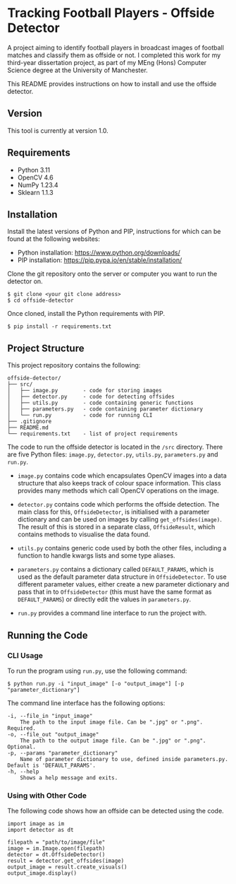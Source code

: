 # Tracking Football Players - Offside Detector
A project aiming to identify football players in broadcast images of football matches and classify them as offside or not. I completed this work for my third-year dissertation project, as part of my MEng (Hons) Computer Science degree at the University of Manchester.

This README provides instructions on how to install and use the offside detector.

## Version
This tool is currently at version 1.0.

## Requirements
- Python 3.11
- OpenCV 4.6
- NumPy 1.23.4
- Sklearn 1.1.3

## Installation
Install the latest versions of Python and PIP, instructions for which can be found at the following websites:

- Python installation: https://www.python.org/downloads/
- PIP installation: https://pip.pypa.io/en/stable/installation/

Clone the git repository onto the server or computer you want to run the detector on.
```
$ git clone <your git clone address>
$ cd offside-detector
```
Once cloned, install the Python requirements with PIP.
```
$ pip install -r requirements.txt
```

## Project Structure
This project repository contains the following:

    offside-detector/
    ├── src/
    │   ├── image.py        - code for storing images
    │   ├── detector.py     - code for detecting offsides
    │   ├── utils.py        - code containing generic functions
    │   ├── parameters.py   - code containing parameter dictionary
    │   └── run.py          - code for running CLI
    ├── .gitignore
    ├── README.md
    └── requirements.txt    - list of project requirements


The code to run the offside detector is located in the `/src` directory. There are five Python files: `image.py`, `detector.py`, `utils.py`, `parameters.py` and `run.py`.

- `image.py` contains code which encapsulates OpenCV images into a data structure that also keeps track of colour space information. This class provides many methods which call OpenCV operations on the image.

- `detector.py` contains code which performs the offside detection. The main class for this, `OffsideDetector`, is initialised with a parameter dictionary and can be used on images by calling `get_offsides(image)`. The result of this is stored in a separate class, `OffsideResult`, which contains methods to visualise the data found.

- `utils.py` contains generic code used by both the other files, including a function to handle kwargs lists and some type aliases.

- `parameters.py` contains a dictionary called `DEFAULT_PARAMS`, which is used as the default parameter data structure in `OffsideDetector`. To use different parameter values, either create a new parameter dictionary and pass that in to `OffsideDetector` (this must have the same format as `DEFAULT_PARAMS`) or directly edit the values in `parameters.py`.

- `run.py` provides a command line interface to run the project with.

## Running the Code
### CLI Usage
To run the program using `run.py`, use the following command:

    $ python run.py -i "input_image" [-o "output_image"] [-p "parameter_dictionary"]

The command line interface has the following options:

    -i, --file_in "input_image"
        The path to the input image file. Can be ".jpg" or ".png". Required.
    -o, --file_out "output_image"
        The path to the output image file. Can be ".jpg" or ".png". Optional.
    -p, --params "parameter_dictionary"
        Name of parameter dictionary to use, defined inside parameters.py. Default is 'DEFAULT_PARAMS'.
    -h, --help
        Shows a help message and exits.


### Using with Other Code
The following code shows how an offside can be detected using the code.

```
import image as im
import detector as dt

filepath = "path/to/image/file"
image = im.Image.open(filepath)
detector = dt.OffsideDetector()
result = detector.get_offsides(image)
output_image = result.create_visuals()
output_image.display()
```
